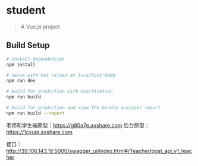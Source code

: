 # student

> A Vue.js project

## Build Setup

``` bash
# install dependencies
npm install

# serve with hot reload at localhost:8080
npm run dev

# build for production with minification
npm run build

# build for production and view the bundle analyzer report
npm run build --report
```

老师和学生端原型：https://g80a7e.axshare.com
后台原型：https://1cyujq.axshare.com

接口：http://39.106.143.18:5000/swagger_ui/index.html#/Teacher/post_api_v1_teacher